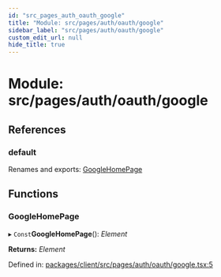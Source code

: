 ```yaml
---
id: "src_pages_auth_oauth_google"
title: "Module: src/pages/auth/oauth/google"
sidebar_label: "src/pages/auth/oauth/google"
custom_edit_url: null
hide_title: true
---
```


# Module: src/pages/auth/oauth/google

## References

### default

Renames and exports: [GoogleHomePage](src_pages_auth_oauth_google.md#googlehomepage)

## Functions

### GoogleHomePage

▸ `Const`**GoogleHomePage**(): *Element*

**Returns:** *Element*

Defined in: [packages/client/src/pages/auth/oauth/google.tsx:5](https://github.com/xr3ngine/xr3ngine/blob/673ad6a5f/packages/client/src/pages/auth/oauth/google.tsx#L5)

